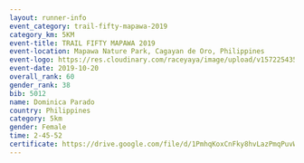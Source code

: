 ```yaml
---
layout: runner-info 
event_category: trail-fifty-mapawa-2019 
category_km: 5KM 
event-title: TRAIL FIFTY MAPAWA 2019  
event-location: Mapawa Nature Park, Cagayan de Oro, Philippines 
event-logo: https://res.cloudinary.com/raceyaya/image/upload/v1572254355/logo/trail-fifty-mapawa_fizjmb.jpg 
event-date: 2019-10-20 
overall_rank: 60
gender_rank: 38
bib: 5012
name: Dominica Parado
country: Philippines
category: 5km
gender: Female
time: 2-45-52
certificate: https://drive.google.com/file/d/1PmhqKoxCnFky8hvLazPmqPuvWEQlipr6/view?usp=sharing
---
```

